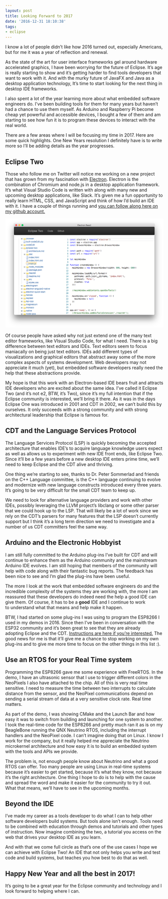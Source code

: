 ```yaml
---
layout: post
title: Looking Forward to 2017
date: '2016-12-31 18:10:38'
tags:
- eclipse
---
```



I know a lot of people didn’t like how 2016 turned out, especially Americans, but for me it was a year of reflection and renewal.

As the state of the art for user interface frameworks gel around hardware accelerated graphics, I have been worrying for the future of Eclipse. It’s age is really starting to show and it’s getting harder to find tools developers that want to work with it. And with the murky future of JavaFX and Java as a desktop application technology, It’s time to start looking for the next thing in desktop IDE frameworks.

I also spent a lot of the year learning more about what embedded software engineers do. I’ve been building tools for them for many years but haven’t had a chance to use them myself. As Arduino and Raspberry Pi become cheap yet powerful and accessible devices, I bought a few of them and am starting to see how fun it is to program these devices to interact with the real world.

There are a few areas where I will be focusing my time in 2017. Here are some quick highlights. One New Years resolution I definitely have is to write more so I’ll be adding details as the year progresses.


## Eclipse Two

Those who follow me on Twitter will notice me working on a new project that has grown from my fascination with [Electron](http://electron.atom.io/). Electron is the combination of Chromium and node.js in a desktop application framework. It’s what Visual Studio Code is written with along with many new and upcoming desktop applications, like Slack. It’s given me a fun opportunity to really learn HTML, CSS, and JavaScript and think of how I’d build an IDE with it. I have a couple of things running and [you can follow along here on my github account.](https://github.com/dschaefer/eclipse-two)

![](/images/Screen-Shot-2016-12-26-at-7.01.26-PM.png)

Of course people have asked why not just extend one of the many text editor frameworks, like VIsual Studio Code, for what I need. There is a big difference between text editors and IDEs. Text editors seem to focus maniacally on being just text editors. IDEs add different types of visualizations and graphical editors that abstract away some of the more complex aspects of systems development. Web developers may not appreciate it much (yet), but embedded software developers really need the help that these abstractions provide.

My hope is that this work with an Electron-based IDE bears fruit and attracts IDE developers who are excited about the same idea. I’ve called it Eclipse Two (and it’s not e2, BTW, it’s Two), since it’s my full intention that if the Eclipse community is interested, we’ll bring it there. As it was in the days Eclipse One was introduced in 2001 and CDT in 2002, we can’t build this by ourselves. It only succeeds with a strong community and with strong architectural leadership that Eclipse is famous for.


## CDT and the Language Services Protocol

The Language Services Protocol (LSP) is quickly becoming the accepted architecture that enables IDE’s to acquire language knowledge users expect as well as allows us to experiment with new IDE front ends, like Eclipse Two. Since it’ll be a few years before a new desktop IDE enters prime time, we’ll need to keep Eclipse and the CDT alive and thriving.

One thing we’re starting to see, thanks to Dr. Peter Sommerlad and friends on the C++ Language committee, is the C++ language continuing to evolve and modernize with new language constructs introduced every three years. It’s going to be very difficult for the small CDT team to keep up.

We need to look for alternative language providers and work with other IDEs, possibly leveraging the LLVM project’s libclang or some other parser that we could hook up to the LSP. That will likely be a lot of work since we rely on the CDT’s parsers for many features that the LSP doesn’t currently support but I think it’s a long term direction we need to investigate and a number of us CDT committers feel the same way.


## Arduino and the Electronic Hobbyist

I am still fully committed to the Arduino plug-ins I’ve built for CDT and will continue to enhance them as the Arduino community and the mainstream Arduino IDE evolves. I am still hoping that members of the community will help with code along with their fantastic bug reports. The feedback has been nice to see and I’m glad the plug-ins have been useful.

The more I look at the work that embedded software engineers do and the incredible complexity of the systems they are working with, the more I am reassured that these developers do indeed need the help a good IDE can give them. Of course, it has to be a **good** IDE and I continue to work to understand what that means and help make it happen.

BTW, I had started on some plug-ins I was using to program the ESP8266 I used in my demos in 2016. Since then I’ve been in conversation with the ESP32 community and it’s been great to see that they are already adopting Eclipse and the CDT. [Instructions are here if you’re interested.](http://esp-idf.readthedocs.io/en/latest/eclipse-setup.html) The good news for me is that it’ll give me a chance to stop working on my own plug-ins and to give me more time to focus on the other things in this list :).


## Use an RTOS for your Real Time system

Programming the ESP8266 gave me some experience with FreeRTOS. In the demo, I have an ultrasonic sensor that I use to trigger different colors in the NeoPixels I also have attached to the chip. All of this is very real time sensitive. I need to measure the time between two interrupts to calculate distance from the sensor, and the NeoPixel communications depend on sending a serial stream of data at a very sensitive clock rate. Real time matters.

As part of the demo, I was showing CMake and the Launch Bar and how easy it was to switch from building and launching for one system to another. I took the real-time code for the ESP8266 and pretty much ran it as is on my BeagleBone running the QNX Neutrino RTOS, including the interrupt handlers and the NeoPixel code. I can’t imagine doing that on Linux. I know I work for the company, but it really helped me appreciate the Neutrino microkernel architecture and how easy it is to build an embedded system with the tools and APIs we provide.

The problem is, not enough people know about Neutrino and what a good RTOS can offer. Too many people are using Linux in real-time systems because it’s easier to get started, because it’s what they know, not because it’s the right architecture. One thing I hope to do is to help with the cause and spread the word and make it easier for the community to try it out. What that means, we’ll have to see in the upcoming months.


## Beyond the IDE

I’ve made my career as a tools developer to do what I can to help other software developers build systems. But tools alone isn’t enough. Tools need to be combined with education through demos and tutorials and other types of instruction. Now imagine combining the two, a tutorial you access on the web that drives your desktop IDE as you learn.

And with that we come full circle as that’s one of the use cases I hope we can achieve with Eclipse Two! An IDE that not only helps you write and test code and build systems, but teaches you how best to do that as well.


## Happy New Year and all the best in 2017!

It’s going to be a great year for the Eclipse community and technology and I look forward to helping where I can.


